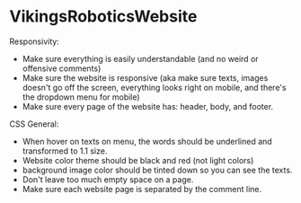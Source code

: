 # VikingsRoboticsWebsite


Responsivity:
- Make sure everything is easily understandable (and no weird or offensive comments)
- Make sure the website is responsive (aka make sure texts, images doesn't go off the screen,  everything looks right on mobile, and there's the dropdown menu for mobile)
- Make sure every page of the website has: header, body, and footer.



CSS General:
- When hover on texts on menu, the words should be underlined and transformed to 1.1 size.
- Website color theme should be black and red (not light colors)
- background image color should be tinted down so you can see the texts.
- Don't leave too much empty space on a page.
- Make sure each website page is separated by the comment line.


